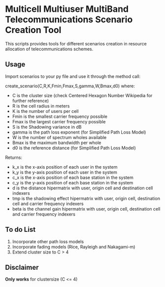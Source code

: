 Multicell Multiuser MultiBand Telecommunications Scenario Creation Tool
===============

This scripts provides tools for different scenarios creation in resource allocation of telecommunications schemes.

Usage
-------------

Import scenarios to your py file and use it through the method call:

create_scenario(C,R,K,Fmin,Fmax,S,gamma,W,Bmax,d0) where:

* C is the cluster size (check Centered Hexagon Number Wikipedia for further reference)
* R is the cell radius in meters
* K is the number of users per cell
* Fmin is the smallest carrier frequency possible
* Fmax is the largest carrier frequency possible
* S is the Shadowing variance in dB
* gamma is the path loss exponent (for Simplified Path Loss Model)
* W is the number of spectrum wholes available
* Bmax is the maximum bandwidth per whole
* d0 is the reference distance (for Simplified Path Loss Model) 

Returns:

* k_x is the x-axis position of each user in the system
* k_y is the y-axis position of each user in the system
* c_x is the x-axis position of each base station in the system
* c_y is the y-axis position of each base station in the system
* d is the distance hipermatrix with user, origin cell and destination cell indexers
* tmp is the shadowing effect hipermatrix  with user, origin cell, destination cell and carrier frequency indexers
* beta is the channel gain hipermatrix with user, origin cell, destination cell and carrier frequency indexers


To do List
-------------

1. Incorporate other path loss models
2. Incorporate fading models (Rice, Rayleigh and Nakagami-m)
3. Extend cluster size to C > 4

Disclaimer
----------

**Only works** for clustersize (C <= 4)
